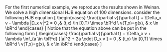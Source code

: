 For the first numerical example, we reproduce the results shown in Weinan. We solve a high dimensional HJB equation of 100 dimensions.
consider the following HJB equation
\[
\begin{cases}
    \frac{\partial v}{\partial t} + \Delta_x v - \lambda |D_x v|^2 = 0 ,& (t,x) \in [0,T) \times \bR^d \\
    v(T,x)=g(x),              & x \in \bR^d
\end{cases}
\]
Notice that the equation above can be put in the following form
\[
\begin{cases}
    \frac{\partial v}{\partial t} + \Delta_x v + \lambda \inf_{a \in \bR^d} [|a|^2 + 2a \cdot D_x v ] = 0 ,& (t,x) \in [0,T) \times \bR^d \\
    v(T,x)=g(x),              & x \in \bR^d
\end{cases}
\]
